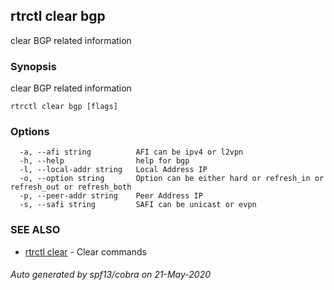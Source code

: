 ## rtrctl clear bgp

clear BGP related information

### Synopsis


clear BGP related information

```
rtrctl clear bgp [flags]
```

### Options

```
  -a, --afi string          AFI can be ipv4 or l2vpn
  -h, --help                help for bgp
  -l, --local-addr string   Local Address IP
  -o, --option string       Option can be either hard or refresh_in or refresh_out or refresh_both
  -p, --peer-addr string    Peer Address IP
  -s, --safi string         SAFI can be unicast or evpn
```

### SEE ALSO
* [rtrctl clear](rtrctl_clear.md)	 - Clear commands

###### Auto generated by spf13/cobra on 21-May-2020
